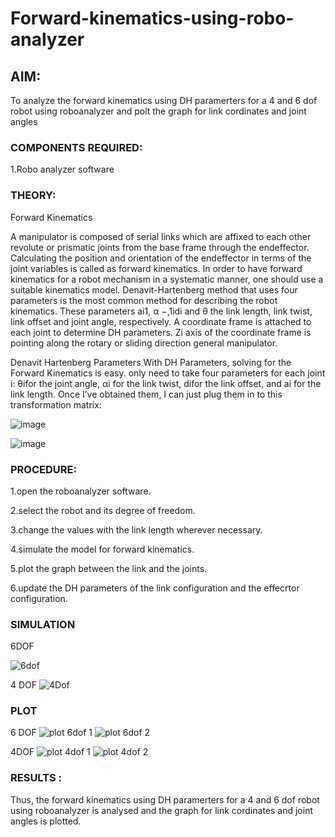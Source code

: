 # Forward-kinematics-using-robo-analyzer

## AIM: 
To analyze the forward kinematics using DH paramerters for a 4 and 6 dof robot using roboanalyzer and polt the graph for link cordinates and joint angles
### COMPONENTS REQUIRED:
1.Robo analyzer software  


### THEORY: 
  
Forward Kinematics

A manipulator is composed of serial links which are affixed to each other revolute or prismatic joints from the base frame through the endeffector. 
Calculating the position and orientation of the endeffector in terms of the joint variables is called as forward kinematics. 
In order to have forward kinematics for a robot mechanism in a systematic manner, one should use a suitable kinematics model. 
Denavit-Hartenberg method that uses four parameters is the most common method for describing the robot kinematics. 
These parameters ai1, α −,1idi and θ the link length, link twist, link offset and joint angle, respectively. 
A coordinate frame is attached to each joint to determine DH parameters. Zi axis of the coordinate frame is pointing along the rotary or sliding direction general manipulator.

Denavit Hartenberg Parameters
With DH Parameters, solving for the Forward Kinematics is easy.  only need to take four parameters for each joint 
i: θifor the joint angle, 
αi for the link twist, 
difor the link offset, and 
ai for the link length. Once I’ve obtained them, I can just plug them in to this transformation matrix:


![image](https://user-images.githubusercontent.com/36288975/170172719-ed7befc9-2894-4344-bfd5-be831bb05308.png)

 ![image](https://user-images.githubusercontent.com/36288975/170172766-b8aeb788-7fd7-4de7-b340-f04656707ebd.png)

 

### PROCEDURE:

1.open the roboanalyzer software.

2.select the robot and its degree of freedom.

3.change the values with the link length wherever necessary.

4.simulate the model for forward kinematics.

5.plot the graph between the link and the joints.

6.update the DH parameters of the link configuration and the effecrtor configuration.






### SIMULATION 
6DOF

![6dof](https://github.com/karthik14379/Forward-kinematics-using-robot-analyzer/assets/122012527/8157d32b-6b36-40c4-96fc-95d3ed08e7a5)

 
 4 DOF
 ![4Dof](https://github.com/karthik14379/Forward-kinematics-using-robot-analyzer/assets/122012527/59353a3e-ca98-489f-bde8-90e3895b983b)

 
 
 
 
 
 ### PLOT 
 
 
 6 DOF
 ![plot 6dof 1](https://github.com/karthik14379/Forward-kinematics-using-robot-analyzer/assets/122012527/1e04b07c-4e76-4690-ade5-0dda98b34510)
![plot 6dof 2](https://github.com/karthik14379/Forward-kinematics-using-robot-analyzer/assets/122012527/176e18ee-c877-4187-b789-755d5333f3d6)

 
 4DOF
 ![plot 4dof 1](https://github.com/karthik14379/Forward-kinematics-using-robot-analyzer/assets/122012527/43ad8416-7303-4685-afd5-230ccf683a1f)
![plot 4dof 2](https://github.com/karthik14379/Forward-kinematics-using-robot-analyzer/assets/122012527/e64d547b-93bb-4c21-abc3-13fe7abcd844)

 
 
 
 
 
 
 

 
 














### RESULTS :  
Thus, the forward kinematics using DH paramerters for a 4 and 6 dof robot using roboanalyzer is analysed and the graph for link cordinates and joint angles is plotted.

